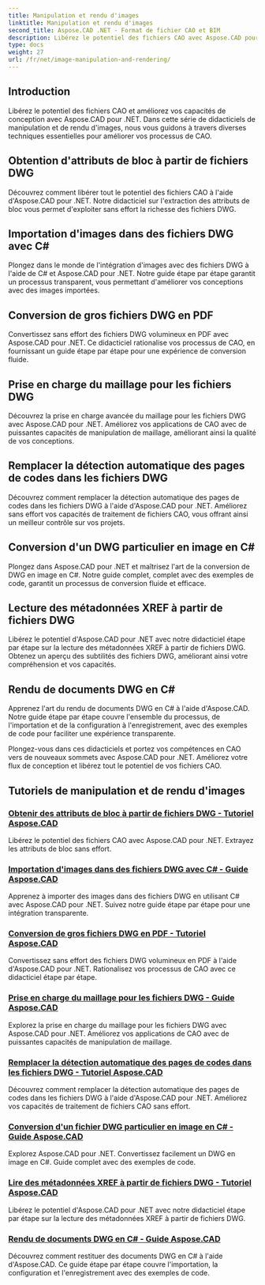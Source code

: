 ```yaml
---
title: Manipulation et rendu d'images
linktitle: Manipulation et rendu d'images
second_title: Aspose.CAD .NET - Format de fichier CAO et BIM
description: Libérez le potentiel des fichiers CAO avec Aspose.CAD pour .NET. Apprenez l'extraction d'attributs de bloc, l'importation d'images, la conversion DWG en PDF, la prise en charge du maillage et bien plus encore, sans effort.
type: docs
weight: 27
url: /fr/net/image-manipulation-and-rendering/
---
```


## Introduction

Libérez le potentiel des fichiers CAO et améliorez vos capacités de conception avec Aspose.CAD pour .NET. Dans cette série de didacticiels de manipulation et de rendu d'images, nous vous guidons à travers diverses techniques essentielles pour améliorer vos processus de CAO.

 ## Obtention d'attributs de bloc à partir de fichiers DWG 
Découvrez comment libérer tout le potentiel des fichiers CAO à l'aide d'Aspose.CAD pour .NET. Notre didacticiel sur l'extraction des attributs de bloc vous permet d'exploiter sans effort la richesse des fichiers DWG.

 ## Importation d'images dans des fichiers DWG avec C# 
Plongez dans le monde de l'intégration d'images avec des fichiers DWG à l'aide de C# et Aspose.CAD pour .NET. Notre guide étape par étape garantit un processus transparent, vous permettant d'améliorer vos conceptions avec des images importées.

 ## Conversion de gros fichiers DWG en PDF 
Convertissez sans effort des fichiers DWG volumineux en PDF avec Aspose.CAD pour .NET. Ce didacticiel rationalise vos processus de CAO, en fournissant un guide étape par étape pour une expérience de conversion fluide.

 ## Prise en charge du maillage pour les fichiers DWG 
Découvrez la prise en charge avancée du maillage pour les fichiers DWG avec Aspose.CAD pour .NET. Améliorez vos applications de CAO avec de puissantes capacités de manipulation de maillage, améliorant ainsi la qualité de vos conceptions.

 ## Remplacer la détection automatique des pages de codes dans les fichiers DWG 
Découvrez comment remplacer la détection automatique des pages de codes dans les fichiers DWG à l'aide d'Aspose.CAD pour .NET. Améliorez sans effort vos capacités de traitement de fichiers CAO, vous offrant ainsi un meilleur contrôle sur vos projets.

 ## Conversion d'un DWG particulier en image en C# 
Plongez dans Aspose.CAD pour .NET et maîtrisez l'art de la conversion de DWG en image en C#. Notre guide complet, complet avec des exemples de code, garantit un processus de conversion fluide et efficace.

 ## Lecture des métadonnées XREF à partir de fichiers DWG 
Libérez le potentiel d'Aspose.CAD pour .NET avec notre didacticiel étape par étape sur la lecture des métadonnées XREF à partir de fichiers DWG. Obtenez un aperçu des subtilités des fichiers DWG, améliorant ainsi votre compréhension et vos capacités.

 ## Rendu de documents DWG en C# 
Apprenez l'art du rendu de documents DWG en C# à l'aide d'Aspose.CAD. Notre guide étape par étape couvre l'ensemble du processus, de l'importation et de la configuration à l'enregistrement, avec des exemples de code pour faciliter une expérience transparente.

Plongez-vous dans ces didacticiels et portez vos compétences en CAO vers de nouveaux sommets avec Aspose.CAD pour .NET. Améliorez votre flux de conception et libérez tout le potentiel de vos fichiers CAO.
## Tutoriels de manipulation et de rendu d'images
### [Obtenir des attributs de bloc à partir de fichiers DWG - Tutoriel Aspose.CAD](./getting-block-attributes-from-dwg/)
Libérez le potentiel des fichiers CAO avec Aspose.CAD pour .NET. Extrayez les attributs de bloc sans effort.
### [Importation d'images dans des fichiers DWG avec C# - Guide Aspose.CAD](./importing-images-into-dwg/)
Apprenez à importer des images dans des fichiers DWG en utilisant C# avec Aspose.CAD pour .NET. Suivez notre guide étape par étape pour une intégration transparente.
### [Conversion de gros fichiers DWG en PDF - Tutoriel Aspose.CAD](./converting-large-dwg-files-to-pdf/)
Convertissez sans effort des fichiers DWG volumineux en PDF à l'aide d'Aspose.CAD pour .NET. Rationalisez vos processus de CAO avec ce didacticiel étape par étape.
### [Prise en charge du maillage pour les fichiers DWG - Guide Aspose.CAD](./mesh-support-for-dwg/)
Explorez la prise en charge du maillage pour les fichiers DWG avec Aspose.CAD pour .NET. Améliorez vos applications de CAO avec de puissantes capacités de manipulation de maillage.
### [Remplacer la détection automatique des pages de codes dans les fichiers DWG - Tutoriel Aspose.CAD](./override-automatic-codepage-detection-in-dwg/)
Découvrez comment remplacer la détection automatique des pages de codes dans les fichiers DWG à l'aide d'Aspose.CAD pour .NET. Améliorez vos capacités de traitement de fichiers CAO sans effort.
### [Conversion d'un fichier DWG particulier en image en C# - Guide Aspose.CAD](./converting-particular-dwg-to-image/)
Explorez Aspose.CAD pour .NET. Convertissez facilement un DWG en image en C#. Guide complet avec des exemples de code.
### [Lire des métadonnées XREF à partir de fichiers DWG - Tutoriel Aspose.CAD](./reading-xref-metadata-from-dwg/)
Libérez le potentiel d'Aspose.CAD pour .NET avec notre didacticiel étape par étape sur la lecture des métadonnées XREF à partir de fichiers DWG.
### [Rendu de documents DWG en C# - Guide Aspose.CAD](./rendering-dwg-documents/)
Découvrez comment restituer des documents DWG en C# à l'aide d'Aspose.CAD. Ce guide étape par étape couvre l'importation, la configuration et l'enregistrement avec des exemples de code.